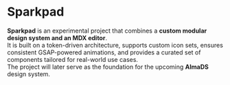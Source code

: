 # Sparkpad

**Sparkpad** is an experimental project that combines a **custom modular design system and an MDX editor**.  
It is built on a token-driven architecture, supports custom icon sets, ensures consistent GSAP-powered animations, and provides a curated set of components tailored for real-world use cases.  
The project will later serve as the foundation for the upcoming **AlmaDS** design system.

